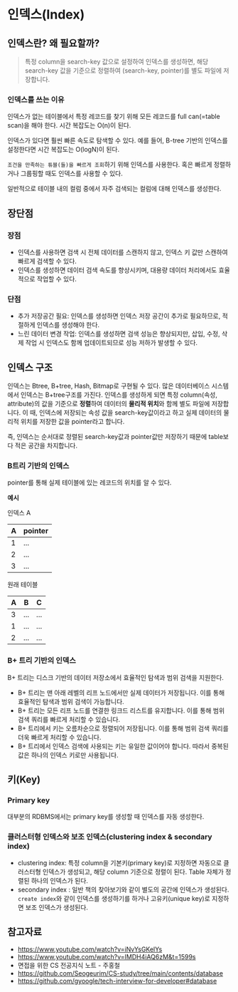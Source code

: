 # 인덱스(Index)

## 인덱스란? 왜 필요할까?

> 특정 column을 search-key 값으로 설정하여 인덱스를 생성하면, 해당 search-key 값을 기준으로 정렬하여 (search-key, pointer)를 별도 파일에 저장합니다.

### 인덱스를 쓰는 이유

인덱스가 없는 테이블에서 특정 레코드를 찾기 위해 모든 레코드를 full can(=table scan)을 해야 한다. 시간 복잡도는 O(n)이 된다.

인덱스가 있다면 훨씬 빠른 속도로 탐색할 수 있다. 예를 들어, B-tree 기반의 인덱스를 설정한다면 시간 복잡도는 O(logN)이 된다.

`조건을 만족하는 튜블(들)을 빠르게 조회`하기 위해 인덱스를 사용한다. 혹은 빠르게 정렬하거나 그룹핑할 때도 인덱스를 사용할 수 있다.

일반적으로 테이블 내의 컬럼 중에서 자주 검색되는 컬럼에 대해 인덱스를 생성한다.

## 장단점

### 장점

- 인덱스를 사용하면 검색 시 전체 데이터를 스캔하지 않고, 인덱스 키 값만 스캔하여 빠르게 검색할 수 있다.
- 인덱스를 생성하면 데이터 검색 속도를 향상시키며, 대용량 데이터 처리에서도 효율적으로 작업할 수 있다.

### 단점

- 추가 저장공간 필요: 인덱스를 생성하면 인덱스 저장 공간이 추가로 필요하므로, 적절하게 인덱스를 생성해야 한다.
- 느린 데이터 변경 작업: 인덱스를 생성하면 검색 성능은 향상되지만, 삽입, 수정, 삭제 작업 시 인덱스도 함께 업데이트되므로 성능 저하가 발생할 수 있다.

## 인덱스 구조

인덱스는 Btree, B+tree, Hash, Bitmap로 구현될 수 있다. 많은 데이터베이스 시스템에서 인덱스는 B+tree구조를 가진다. 인덱스를 생성하게 되면 특정 column(속성, attribute)의 값을 기준으로 **정렬**하여 데이터의 **물리적 위치**와 함께 별도 파일에 저장합니다. 이 때, 인덱스에 저장되는 속성 값을 search-key값이라고 하고 실제 데이터의 물리적 위치를 저장한 값을 pointer라고 합니다.

즉, 인덱스는 순서대로 정렬된 search-key값과 pointer값만 저장하기 때문에 table보다 적은 공간을 차지합니다.

### B트리 기반의 인덱스

pointer를 통해 실제 테이블에 있는 레코드의 위치를 알 수 있다.

**예시**

인덱스 A

| A   | pointer |
| --- | ------- |
| 1   | ...     |
| 2   | ...     |
| 3   | ...     |

원래 테이블

| A   | B   | C   |
| --- | --- | --- |
| 3   | ... | ... |
| 1   | ... | ... |
| 2   | ... | ... |

### B+ 트리 기반의 인덱스

B+ 트리는 디스크 기반의 데이터 저장소에서 효율적인 탐색과 범위 검색을 지원한다.

- B+ 트리는 맨 아래 레벨의 리프 노드에서만 실제 데이터가 저장됩니다. 이를 통해 효율적인 탐색과 범위 검색이 가능합니다.
- B+ 트리는 모든 리프 노드를 연결한 링크드 리스트를 유지합니다. 이를 통해 범위 검색 쿼리를 빠르게 처리할 수 있습니다.
- B+ 트리에서 키는 오름차순으로 정렬되어 저장됩니다. 이를 통해 범위 검색 쿼리를 더욱 빠르게 처리할 수 있습니다.
- B+ 트리에서 인덱스 검색에 사용되는 키는 유일한 값이어야 합니다. 따라서 중복된 값은 하나의 인덱스 키로만 사용됩니다.

## 키(Key)

### Primary key

대부분의 RDBMS에서는 primary key를 생성할 때 인덱스를 자동 생성한다.

### 클러스터형 인덱스와 보조 인덱스(clustering index & secondary index)

- clustering index: 특정 column을 기본키(primary key)로 지정하면 자동으로 클러스터형 인덱스가 생성되고, 해당 column 기준으로 정렬이 된다. Table 자체가 정렬된 하나의 인덱스가 된다.
- secondary index : 일반 책의 찾아보기와 같이 별도의 공간에 인덱스가 생성된다. `create index`와 같이 인덱스를 생성하기를 하거나 고유키(unique key)로 지정하면 보조 인덱스가 생성된다.

## 참고자료

- https://www.youtube.com/watch?v=iNvYsGKelYs
- https://www.youtube.com/watch?v=IMDH4iAQ6zM&t=1599s
- 면접을 위한 CS 전공지식 노트 - 주홍철
- https://github.com/Seogeurim/CS-study/tree/main/contents/database
- https://github.com/gyoogle/tech-interview-for-developer#database
